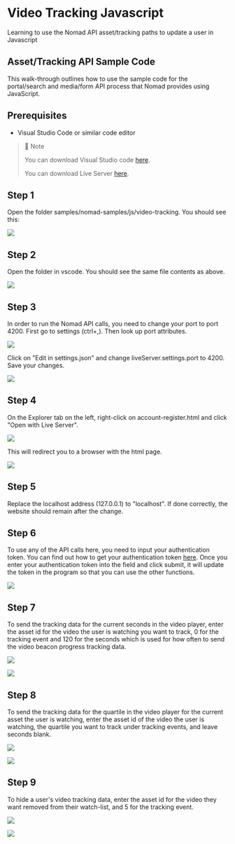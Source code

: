 # Video Tracking Javascript
Learning to use the Nomad API asset/tracking paths to update a user in Javascript

## Asset/Tracking API Sample Code

This walk-through outlines how to use the sample code for the portal/search and media/form API process that Nomad provides using JavaScript.

## Prerequisites

- Visual Studio Code or similar code editor

> 📘 Note
> 
> You can download Visual Studio code [here](https://code.visualstudio.com/).
> 
> You can download Live Server [here](https://ritwickdey.github.io/vscode-live-server/).

## Step 1

Open the folder  samples/nomad-samples/js/video-tracking. You should see this:

![](https://files.readme.io/a6b24fa-image.png)

## Step 2

Open the folder in vscode. You should see the same file contents as above.

![](https://files.readme.io/564c730-image.png)

## Step 3

In order to run the Nomad API calls, you need to change your port to port 4200. First go to settings (ctrl+,). Then look up port attributes.

![](https://files.readme.io/7ca4a72-settings.png)

Click on "Edit in settings.json" and change liveServer.settings.port to 4200. Save your changes.

![](https://files.readme.io/199b2b4-liveserver.png)

## Step 4

On the Explorer tab on the left, right-click on account-register.html and click "Open with Live Server".

![](https://files.readme.io/22cfc1a-image.png)

This will redirect you to a browser with the html page.

![](https://files.readme.io/857b816-image.png)

## Step 5

Replace the localhost address (127.0.0.1) to "localhost". If done correctly, the website should remain after the change.

## Step 6

To use any of the API calls here, you need to input your authentication token. You can find out how to get your authentication token [here](https://github.com/Nomad-Media/samples/blob/main/nomad-samples/js/account-authenticaton/Readme.md). Once you enter your authentication token into the field and click submit, it will update the token in the program so that you can use the other functions.

![](https://files.readme.io/2ede52f-image.png)

## Step 7

To send the tracking data for the current seconds in the video player, enter the asset id for the video the user is watching you want to track, 0 for the tracking event and 120 for the seconds which is used for how often to send the video beacon progress tracking data.

![](https://files.readme.io/848d9c5-image.png)

![](https://files.readme.io/45af5b5-image.png)

## Step 8

To send the tracking data for the quartile in the video player for the current asset the user is watching, enter the asset id of the video the user is watching, the quartile you want to track under tracking events, and leave seconds blank.

![](https://files.readme.io/18b4749-image.png)

![](https://files.readme.io/45af5b5-image.png)

## Step 9

To hide a user's video tracking data, enter the asset id for the video they want removed from their watch-list, and 5 for the tracking event.

![](https://files.readme.io/2ee4776-image.png)

![](https://files.readme.io/45af5b5-image.png)
